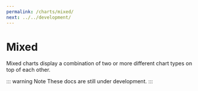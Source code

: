 ```yaml
---
permalink: /charts/mixed/
next: ../../development/
---
```


# Mixed

Mixed charts display a combination of two or more different chart types on top of each other.

::: warning Note
These docs are still under development.
:::
